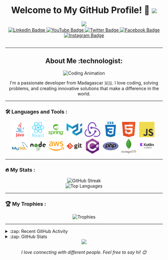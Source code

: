 <h1 align="center">
  Welcome to My GitHub Profile! 👋
  <img src="https://media.giphy.com/media/hvRJCLFzcasrR4ia7z/giphy.gif" width="30px"/>
</h1>

<div id="header" align="center">
  <img src="https://media.giphy.com/media/M9gbBd9nbDrOTu1Mqx/giphy.gif" width="100"/>
</div>

<div id="badges" align="center">
  <a href="https://www.linkedin.com/in/hary-lala-rabenamana-2955a7281/">
    <img src="https://img.shields.io/badge/LinkedIn-blue?style=for-the-badge&logo=linkedin&logoColor=white" alt="LinkedIn Badge"/>
  </a>
  <a href="https://www.youtube.com/@harylalarabenamana">
    <img src="https://img.shields.io/badge/YouTube-red?style=for-the-badge&logo=youtube&logoColor=white" alt="YouTube Badge"/>
  </a>
  <a href="https://x.com/rabenamana">
    <img src="https://img.shields.io/badge/Twitter-blue?style=for-the-badge&logo=twitter&logoColor=white" alt="Twitter Badge"/>
  </a>
  <a href="https://www.facebook.com/hary.rabenamana">
    <img src="https://img.shields.io/badge/Facebook-1877F2?style=for-the-badge&logo=facebook&logoColor=white" alt="Facebook Badge"/>
  </a>
  <a href="https://www.instagram.com/hary.rabenamana/">
    <img src="https://img.shields.io/badge/Instagram-E4405F?style=for-the-badge&logo=instagram&logoColor=white" alt="Instagram Badge"/>
  </a>
</div>


<div align="center">
  <img src="https://komarev.com/ghpvc/?username=rHarylala&style=flat-square&color=blue" alt=""/>
</div>

---

<h2 align="center">
  About Me :technologist:
</h2>

<p align="center">
  <img src="https://media.giphy.com/media/dWesBcTLavkZuG35MI/giphy.gif" width="600" height="300" alt="Coding Animation"/>
</p>

<p align="center">
  I'm a passionate developer from Madagascar 🇲🇬. I love coding, solving problems, and creating innovative solutions that make a difference in the world.
</p>

---

### :hammer_and_wrench: Languages and Tools :

<div align="center">
  <img src="https://github.com/devicons/devicon/blob/master/icons/java/java-original-wordmark.svg" title="Java" alt="Java" width="50" height="50"/>&nbsp;
  <img src="https://github.com/devicons/devicon/blob/master/icons/react/react-original-wordmark.svg" title="React" alt="React" width="50" height="50"/>&nbsp;
  <img src="https://github.com/devicons/devicon/blob/master/icons/spring/spring-original-wordmark.svg" title="Spring" alt="Spring" width="50" height="50"/>&nbsp;
  <img src="https://github.com/devicons/devicon/blob/master/icons/materialui/materialui-original.svg" title="Material UI" alt="Material UI" width="50" height="50"/>&nbsp;
  <img src="https://github.com/devicons/devicon/blob/master/icons/redux/redux-original.svg" title="Redux" alt="Redux " width="50" height="50"/>&nbsp;
  <img src="https://github.com/devicons/devicon/blob/master/icons/css3/css3-plain-wordmark.svg" title="CSS3" alt="CSS" width="50" height="50"/>&nbsp;
  <img src="https://github.com/devicons/devicon/blob/master/icons/html5/html5-original.svg" title="HTML5" alt="HTML" width="50" height="50"/>&nbsp;
  <img src="https://github.com/devicons/devicon/blob/master/icons/javascript/javascript-original.svg" title="JavaScript" alt="JavaScript" width="50" height="50"/>&nbsp;
  <img src="https://github.com/devicons/devicon/blob/master/icons/mysql/mysql-original-wordmark.svg" title="MySQL" alt="MySQL" width="50" height="50"/>&nbsp;
  <img src="https://github.com/devicons/devicon/blob/master/icons/nodejs/nodejs-original-wordmark.svg" title="NodeJS" alt="NodeJS" width="50" height="50"/>&nbsp;
  <img src="https://github.com/devicons/devicon/blob/master/icons/amazonwebservices/amazonwebservices-plain-wordmark.svg" title="AWS" alt="AWS" width="50" height="50"/>&nbsp;
  <img src="https://github.com/devicons/devicon/blob/master/icons/git/git-original-wordmark.svg" title="Git" alt="Git" width="50" height="50"/>&nbsp;
  <img src="https://github.com/devicons/devicon/blob/master/icons/csharp/csharp-original.svg" title="C#" alt="C#" width="50" height="50"/>&nbsp;
  <img src="https://github.com/devicons/devicon/blob/master/icons/php/php-original.svg" title="PHP" alt="PHP" width="50" height="50"/>&nbsp;
  <img src="https://github.com/devicons/devicon/blob/master/icons/mongodb/mongodb-original-wordmark.svg" title="MongoDB" alt="MongoDB" width="50" height="50"/>&nbsp;
  <img src="https://github.com/devicons/devicon/blob/master/icons/kotlin/kotlin-original-wordmark.svg" title="Kotlin" alt="Kotlin" width="50" height="50"/>&nbsp;
</div>

---

### :fire: My Stats :

<div align="center">
  <img src="http://github-readme-streak-stats.herokuapp.com?user=rHarylala&theme=dark&background=000000" alt="GitHub Streak"/>
</div>
  
<div align="center">
  <img src="https://github-readme-stats.vercel.app/api/top-langs/?username=rHarylala&layout=compact&theme=vision-friendly-dark" alt="Top Languages"/>
</div>

---

### :trophy: My Trophies :

<div align="center">
  <img src="https://github-profile-trophy.vercel.app/?username=your-github-username&theme=onedark" alt="Trophies"/>
</div>

---

<details>
  <summary>:zap: Recent GitHub Activity</summary>
  
<!--START_SECTION:activity-->
1. 🎉 Merged PR [#1](https://github.com/rHarylala/Todolist/pull/1) in [your-github-username/repo-name](https://github.com/rHarylala/Todolist)
2. 💪 Opened PR [#2](https://github.com/rHarylala/Todolist/pull/2) in [your-github-username/repo-name](https://github.com/rHarylala/Todolist)
3. ❗️ Closed issue [#3](https://github.com/rHarylala/Todolist/issues/3) in [your-github-username/repo-name](https://github.com/rHarylala/Todolist)
<!--END_SECTION:activity-->

</details>

<details>
  <summary>:zap: GitHub Stats</summary>

<div align="center">
  <img src="https://github-readme-stats.vercel.app/api?username=rHarylala&show_icons=true&hide_border=false&title_color=ff652f&icon_color=FFE400&bg_color=09131B&text_color=ffffff&border_color=0c1a25" alt="GitHub Stats"/>
</div>

</details>

<div align="center">
  <img src="https://media.giphy.com/media/LnQjpWaON8nhr21vNW/giphy.gif" width="60"/>
  <p><em>I love connecting with different people. Feel free to say hi! 😊</em></p>
</div>
